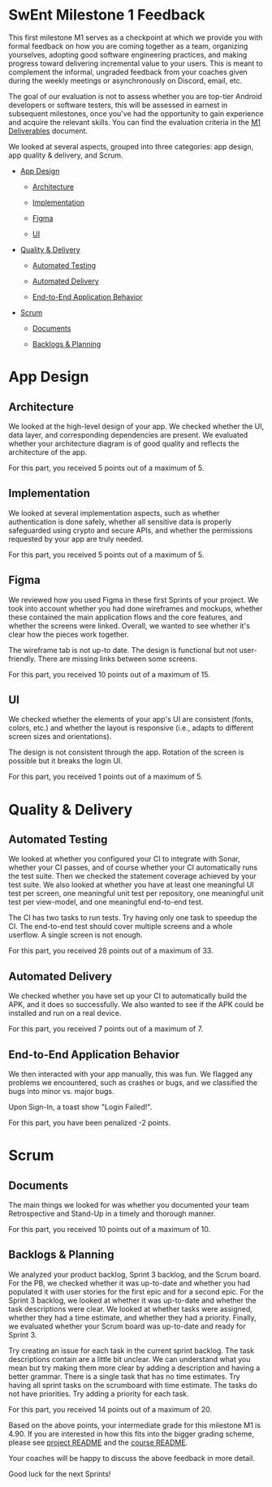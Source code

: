 
# SwEnt Milestone 1 Feedback

This first milestone M1 serves as a checkpoint at which we provide you with formal feedback on how you are coming together as a team, organizing yourselves, adopting good software engineering practices, and making progress toward delivering incremental value to your users. This is meant to complement the informal, ungraded feedback from your coaches given during the weekly meetings or asynchronously on Discord, email, etc.

The goal of our evaluation is not to assess whether you are top-tier Android developers or software testers, this will be assessed in earnest in subsequent milestones, once you've had the opportunity to gain experience and acquire the relevant skills. You can find the evaluation criteria in the [M1 Deliverables](https://github.com/swent-epfl/public/blob/main/project/M1.md) document.

We looked at several aspects, grouped into three categories: app design, app quality & delivery, and Scrum.

- [App Design](#app-design)

  - [Architecture](#architecture)

  - [Implementation](#implementation)

  - [Figma](#figma)

  - [UI](#ui)

- [Quality & Delivery](#quality-&-delivery)

  - [Automated Testing](#automated-testing)

  - [Automated Delivery](#automated-delivery)

  - [End-to-End Application Behavior](#end-to-end-application-behavior)

- [Scrum](#scrum)

  - [Documents](#documents)

  - [Backlogs & Planning](#backlogs-&-planning)

# App Design

## Architecture

We looked at the high-level design of your app. We checked whether the UI, data layer, and corresponding dependencies are present. We evaluated whether your architecture diagram is of good quality and reflects the architecture of the app.



For this part, you received 5 points out of a maximum of 5.

## Implementation

We looked at several implementation aspects, such as whether authentication is done safely, whether all sensitive data is properly safeguarded using crypto and secure APIs, and whether the permissions requested by your app are truly needed.



For this part, you received 5 points out of a maximum of 5.

## Figma

We reviewed how you used Figma in these first Sprints of your project. We took into account whether you had done wireframes and mockups, whether these contained the main application flows and the core features, and whether the screens were linked. Overall, we wanted to see whether it's clear how the pieces work together.

The wireframe tab is not up-to date.
The design is functional but not user-friendly.
There are missing links between some screens.

For this part, you received 10 points out of a maximum of 15.

## UI

We checked whether the elements of your app's UI are consistent (fonts, colors, etc.) and whether the layout is responsive (i.e., adapts to different screen sizes and orientations).

The design is not consistent through the app.
Rotation of the screen is possible but it breaks the login UI.

For this part, you received 1 points out of a maximum of 5.

# Quality & Delivery

## Automated Testing

We looked at whether you configured your CI to integrate with Sonar, whether your CI passes, and of course whether your CI automatically runs the test suite. Then we checked the statement coverage achieved by your test suite. We also looked at whether you have at least one meaningful UI test per screen, one meaningful unit test per repository, one meaningful unit test per view-model, and one meaningful end-to-end test.

The CI has two tasks to run tests. Try having only one task to speedup the CI.
The end-to-end test should cover multiple screens and a whole userflow. A single screen is not enough.

For this part, you received 28 points out of a maximum of 33.

## Automated Delivery

We checked whether you have set up your CI to automatically build the APK, and it does so successfully. We also wanted to see if the APK could be installed and run on a real device.



For this part, you received 7 points out of a maximum of 7.

## End-to-End Application Behavior

We then interacted with your app manually, this was fun. We flagged any problems we encountered, such as crashes or bugs, and we classified the bugs into minor vs. major bugs.

Upon Sign-In, a toast show "Login Failed!".

For this part, you have been penalized -2 points.

# Scrum

## Documents

The main things we looked for was whether you documented your team Retrospective and Stand-Up in a timely and thorough manner.



For this part, you received 10 points out of a maximum of 10.

## Backlogs & Planning

We analyzed your product backlog, Sprint 3 backlog, and the Scrum board. For the PB, we checked whether it was up-to-date and whether you had populated it with user stories for the first epic and for a second epic. For the Sprint 3 backlog, we looked at whether it was up-to-date and whether the task descriptions were clear. We looked at whether tasks were assigned, whether they had a time estimate, and whether they had a priority. Finally, we evaluated whether your
Scrum board was up-to-date and ready for Sprint 3.

Try creating an issue for each task in the current sprint backlog.
The task descriptions contain are a little bit unclear. We can understand what you mean but try making them more clear by adding a description and having a better grammar.
There is a single task that has no time estimates. Try having all sprint tasks on the scrumboard with time estimate.
The tasks do not have priorities. Try adding a priority for each task.

For this part, you received 14 points out of a maximum of 20.

Based on the above points, your intermediate grade for this milestone M1 is 4.90. If you are interested in how this fits into the bigger grading scheme, please see [project README](https://github.com/swent-epfl/private/blob/main/project/README.md) and the [course README](https://github.com/swent-epfl/public/blob/main/README.md).

Your coaches will be happy to discuss the above feedback in more detail.

Good luck for the next Sprints!
